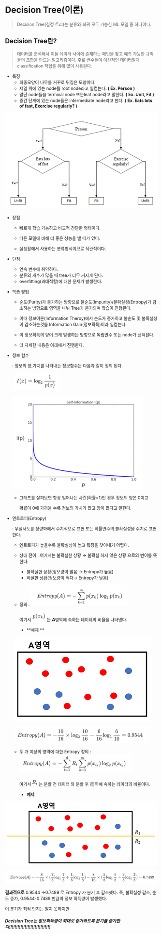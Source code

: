 # Decision Tree(이론)

> Decision Tree(결정 트리)는 분류와 회귀 모두 가능한 ML 모델 중 하나이다.  



## Decision Tree란?

> 데이터를 분석해서 이들 데이터 사이에 존재하는 패턴을 찾고 예측 가능한 규칙들의 조합을 만드는 알고리즘이다. 주로 변수들이 이산적인 데이터일때 classification 작업을 위해 많이 사용된다.

* 특징
  *  최종모양이 나무를 거꾸로 뒤집은 모양이다.
  * 제일 위에 있는 node를 root node라고 일컫는다. **( Ex. Person )**
  * 말단 node들을 terminal node 또는leaf node라고 말한다. **( Ex. Unit, Fit )**
  * 중간 단계에 있는 node들은 intermediate node라고 한다. **( Ex. Eats lots of fast, Exercise regularly? )**

![Classification Algorithms - Decision Tree - Tutorialspoint](markdown-images/decision_tree_introduction.jpg)

* 장점

  - 빠르게 학습 가능하고 비교적 간단한 형태이다.

  - 다른 모델에 비해 더 좋은 성능을 낼 때가 있다.

  * 실생활에서 사용하는 분류방식이므로 직관적이다.

* 단점 

  * 연속 변수에 취약하다.
  * 분류의 개수가 많을 때 tree가 너무 커지게 된다.
  * overfitting(과대적합)에 대한 문제가 발생한다.

* 학습 방법

  * 순도(Purity)가 증가하는 방향으로 불순도(Impurity)/불확실성(Entropy)가 감소하는 방향으로 영역을 나눠 Tree가 분기되며 학습이 진행된다.

  * 이때 정보이론(Information Theroy)에서 순도가 증가하고 불순도 및 불확실성이 감소하는것을 Information Gain(정보획득)이라 일컫는다.

  * 이 정보획득의 양이 크게 발생하는 방향으로 독립변수 또는 node가 선택된다.

  * 더 자세한 내용은 아래에서 진행한다.

* 정보 함수 

    : 정보의 양,가치를 나타내는 정보함수는 다음과 같이 정의 된다.  

    ![image-20201021181732431](markdown-images/image-20201021181732431.png)

    ![image-20201021182031186](markdown-images/image-20201021182031186.png)

  * 그래프를 살펴보면 항상 일어나는 사건(확률=1)인 경우 정보의 양은 0이고

    확률이 0에 가까울 수록 정보의 가치가 많고 양이 많다고 말한다.

* 엔트로피(Entropy)

     : 무질서도를 정량화해서 수치적으로 표현 또는 확률변수의 불확실성을 수치로 표현한다.

     * 엔트로피가 높을수록 불확실성이 높고 특징을 찾아내기 어렵다.

     * 상태 전이 : 여기서는 불확실한 상황 → 불확실 하지 않은 상황 으로의 변이를 뜻한다.
       * 불확실한 상황(정보량이 많음 → Entropy가 높음)
       * 확실한 상황(정보량이 적다→ Entropy가 낮음)

     * 정의 :![image-20201021204125121](markdown-images/image-20201021204125121.png)

       여기서 ![image-20201021204234731](markdown-images/image-20201021204234731.png)는 ***A***영역에 속하는 데이터의 비율을 나타낸다.

       * **예제 **

     ​                  ![image-20201021205120530](markdown-images/image-20201021205120530.png)

     ​                   ![image-20201021212446491](markdown-images/image-20201021212446491.png)
     
     * 두 개 이상의 영역에 대한 Entropy 정의 : ![image-20201021213027530](markdown-images/image-20201021213027530.png)
     
       여기서![image-20201021212151874](markdown-images/image-20201021212151874.png)는 분할 전 데이터 와 분할 후 i영역에 속하는 데이터의 비율이다.
            
     
        * **예제**
     
![image-20201021204933573](markdown-images/image-20201021204933573.png)

![image-20201021212722620](markdown-images/image-20201021212722620.png)     

**결과적으로** 0.9544 →0.7489 로 Entropy 가 분기 후 감소했다. 즉, 불확실성 감소, 순도 증가, 0.9544-0.7489 만큼의 정보 획득량이 발생했다.

이 분기가 최적 인지는 알지 못하지만

#### ***Decision Tree는 정보획득량이 최대로 증가하도록 분기를 증가한다!!!!!!!!!!!!!!!!!!!!!!!!!!!!!***

